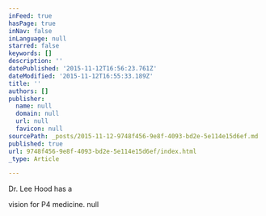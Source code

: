 ```yaml
---
inFeed: true
hasPage: true
inNav: false
inLanguage: null
starred: false
keywords: []
description: ''
datePublished: '2015-11-12T16:56:23.761Z'
dateModified: '2015-11-12T16:55:33.189Z'
title: ''
authors: []
publisher:
  name: null
  domain: null
  url: null
  favicon: null
sourcePath: _posts/2015-11-12-9748f456-9e8f-4093-bd2e-5e114e15d6ef.md
published: true
url: 9748f456-9e8f-4093-bd2e-5e114e15d6ef/index.html
_type: Article

---
```

Dr. Lee Hood has a 

vision for P4 medicine.
null